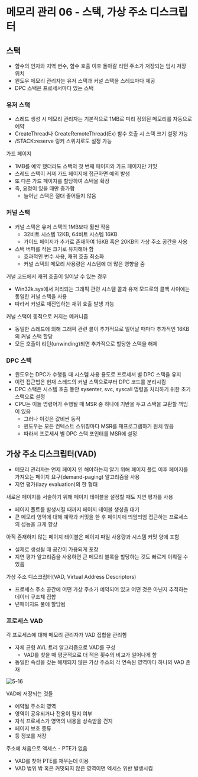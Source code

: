 # 메모리 관리 06 - 스택, 가상 주소 디스크립터
## 스택
* 함수의 인자와 지역 변수, 함수 호출 이후 돌아갈 리턴 주소가 저장되는 임시 저장 위치
* 윈도우 메모리 관리자는 유저 스택과 커널 스택을 스레드마다 제공
* DPC 스택은 프로세서마다 있는 스택

### 유저 스택
* 스레드 생성 시 메모리 관리자는 기본적으로 1MB로 미리 정의된 메모리를 자동으로 예약
* CreateThread나 CreateRemoteThread(Ex) 함수 호출 시 스택 크기 설정 가능
* /STACK:reserve 링커 스위치로도 설정 가능

가드 페이지
* 1MB를 예약 했더라도 스택의 첫 번째 페이지와 가드 페이지만 커밋
* 스레드 스택이 커져 가드 페이지에 접근하면 예외 발생
* 또 다른 가드 페이지를 할당하여 스택을 확장
* 즉, 요청이 있을 때만 증가함
  * 늘어난 스택은 절대 줄어들지 않음

### 커널 스택
* 커널 스택은 유저 스택의 1MB보다 훨씬 작음
  * 32비트 시스템 12KB, 64비트 시스템 16KB
  * 가이드 페이지가 추가로 존재하여 16KB 혹은 20KB의 가상 주소 공간을 사용
* 스택 버퍼를 작은 크기로 유지해야 함
  * 효과적인 변수 사용, 재귀 호출 최소화
  * 커널 스택의 메모리 사용량은 시스템에 더 많은 영향을 줌

커널 코드에서 재귀 호출이 일어날 수 있는 경우
* Win32k.sys에서 처리되는 그래픽 관련 시스템 콜과 유저 모드로의 콜백 사이에는 동일한 커널 스택을 사용
* 따라서 커널로 재진입하는 재귀 호출 발생 가능

커널 스택이 동적으로 커지는 메커니즘
* 동일한 스레드에 의해 그래픽 관련 콜이 추가적으로 일어날 때마다 추가적인 16KB의 커널 스택 할당
* 모든 호출이 리턴(unwinding)되면 추가적으로 할당한 스택을 해제

### DPC 스택
* 윈도우는 DPC가 수행될 때 시스템 사용 용도로 프로세서 별 DPC 스택을 유지
* 이런 접근법은 현재 스레드의 커널 스택으로부터 DPC 코드를 분리시킴
* DPC 스택은 시스템 호출 동안 sysenter, svc, syscall 명령을 처리하기 위한 초기 스택으로 설정
* CPU는 이들 명령어가 수행될 때 MSR 중 하나에 기반을 두고 스택을 교환할 책임이 있음
  * 그러나 이것은 값비싼 동작
  * 윈도우는 모든 컨텍스트 스위칭마다 MSR를 재프로그램하기 원치 않음
  * 따라서 프로세서 별 DPC 스택 포인터를 MSR에 설정

## 가상 주소 디스크립터(VAD)
* 메모리 관리자는 언제 페이지 인 해야하는지 알기 위해 페이지 폴트 이후 페이지를 가져오는 페이지 요구(demand-paging) 알고리즘을 사용
* 지연 평가(lazy evaluation)의 한 형태

새로운 페이지를 서술하기 위해 페이지 테이블을 설정할 때도 지연 평가를 사용
* 페이지 폴트를 발생시킬 때까지 페이지 테이블 생성을 대기
* 큰 메모리 영역에 대해 예약과 커밋을 한 후 페이지에 띄엄띄엄 접근하는 프로세스의 성능을 크게 향상

아직 존재하지 않는 페이지 테이블은 페이지 파일 사용량과 시스템 커밋 양에 포함
* 실제로 생성될 때 공간이 가용되게 포장
* 지연 평가 알고리즘을 사용하면 큰 메모리 블록을 할당하는 것도 빠르게 이뤄질 수 있음

가상 주소 디스크립터(VAD, Virtual Address Descriptors)
* 프로세스 주소 공간에 어떤 가상 주소가 예약되어 있고 어떤 것은 아닌지 추적하는 데이터 구조체 집합
* 넌페이지드 풀에 할당됨

### 프로세스 VAD
각 프로세스에 대해 메모리 관리자가 VAD 집합을 관리함
* 자체 균형 AVL 트리 알고리즘으로 VAD를 구성
  * VAD를 찾을 때 평균적으로 더 적은 횟수의 비교가 일어나게 함
* 동일한 속성을 갖는 해제되지 않은 가상 주소의 각 연속된 영역마다 하나의 VAD 존재

![5-16](https://github.com/user-attachments/assets/4af2f25e-7a3c-4040-8f64-47bb30b35841)

VAD에 저장되는 것들
* 예약될 주소의 영역
* 영역이 공유되거나 전용이 될지 여부
* 자식 프로세스가 영역의 내용을 상속받을 건지
* 페이지 보호 종류
* 등 정보를 저장

주소에 처음으로 액세스 - PTE가 없음
* VAD를 찾아 PTE를 채우는데 이용
* VAD 범위 밖 혹은 커밋되지 않은 영역이면 엑세스 위반 발생시킴
